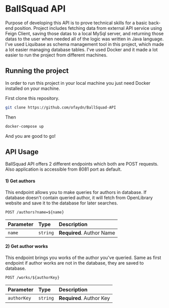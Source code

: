 
# BallSquad API
Purpose of developing this API is to prove technical skills for a basic back-end position. Project includes fetching data from external API service using Feign Client, saving those datas to a local MySql server, and returning those datas to the user when needed all of the logic was written in Java language. I've used Liquibase as schema management tool in this project, which made a lot easier managing database tables. I've used Docker and it made a lot easier to run the project from different machines.

## Running the project
In order to run this project in your local machine you just need Docker installed on your machine. 

First clone this repository.
```bash
git clone https://github.com/ofaydn/BallSquad-API
```
Then
```bash
docker-compose up
```
And you are good to go!
## API Usage
BallSquad API offers 2 different endpoints which both are POST requests. Also application is accessible from 8081 port as default.

#### 1) Get authors
This endpoint allows you to make queries for authors in database. If database doesn't contain queried author, it will fetch from OpenLibrary website and save it to the database for later searches.

```http
POST /authors?name=${name}
```

| Parameter | Type     |  Description                |
| :-------- | :------- | :------------------------- |
| `name` | `string` | **Required**. Author Name |

#### 2) Get author works
This endpoint brings you works of the author you've queried. Same as first endpoint if author works are not in the database, they are saved to database.

```http
POST /works/${authorKey}
```

| Parameter | Type     | Description                       |
| :-------- | :------- | :-------------------------------- |
| `authorKey`      | `string` | **Required**. Author Key |
